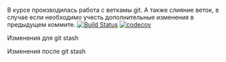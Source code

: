 В курсе производилась работа с веткамы git.
А также слияние веток, в случае если необходимо учесть дополнительные изменения в предыдущем коммите.
[![Build Status](https://travis-ci.com/denisRudie/job4j_design.svg?branch=master)](https://travis-ci.com/denisRudie/job4j_design)
[![codecov](https://codecov.io/gh/denisRudie/job4j_design/branch/master/graph/badge.svg)](https://codecov.io/gh/denisRudie/job4j_design)

Изменения для git stash

Изменения после git stash